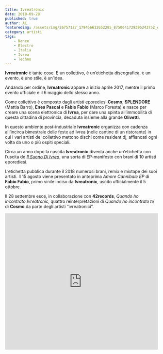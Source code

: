 ```yaml
---
title: Ivreatronic
date: 2018-09-28
published: true
author: AC
featuredimg: /assets/img/26757127_179466612652285_8750641729395243752_o-01.png
category: artisti
tags:
    - Dance
    - Electro
    - Italia
    - Ivrea
    - Techno
---
```

**Ivreatronic** è tante cose. È un collettivo, è un’etichetta discografica, è un evento, è uno stile, è un’idea.

Andando per ordine, **Ivreatronic** appare a inizio aprile 2017, mentre il primo evento ufficiale è il 6 maggio dello stesso anno.

Come collettivo è composto dagli artisti eporediesi **Cosmo**, **SPLENDORE** (Mattia Barro), **Enea Pascal** e **Fabio Fabio** (Marco Foresta) e nasce per creare una scena elettronica di **Ivrea**, per dare una spinta all’immobilità di questa cittadina di provincia, decaduta insieme alla grande **Olivetti**.

In questo ambiente post-industriale **Ivreatronic** organizza con cadenza all’incirca bimestrale delle feste ad Ivrea (nelle cantine di un ristorante) in cui i vari artisti del collettivo mettono dischi come resident dj, affiancati ogni volta da uno o più ospiti speciali.

Circa un anno dopo la nascita **Ivreatronic** diventa anche un’etichetta con l’uscita de [*Il Suono Di Ivrea*](http://localhost/bom-wordpress/il-suono-di-ivreatronic), una sorta di EP-manifesto con brani di 10 artisti eporediesi.

L’etichetta pubblica durante il 2018 numerosi brani, remix e mixtape dei suoi artisti. Il 15 agosto viene presentato in anteprima *Amore Cannibale EP* di **Fabio Fabio**, primo vinile inciso da **Ivreatronic**, uscito ufficialmente il 5 ottobre.

Il 28 settembre esce, in collaborazione con **42records**, *Quando ho incontrato Ivreatronic*, quattro reinterpretazioni di *Quando ho incontrato te* di **Cosmo** da parte degli artisti “ivreatronici”.

<iframe frameborder="no" height="450" scrolling="no" src="http://w.soundcloud.com/player/?url=http%3A//api.soundcloud.com/playlists/657164385&color=%2342383a&auto_play=false&hide_related=false&show_comments=true&show_user=true&show_reposts=false&show_teaser=true&visual=true" width="100%"></iframe>
